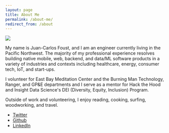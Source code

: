 ```yaml
---
layout: page
title: About Me
permalink: /about-me/
redirect_from: /about
---
```


<img src="https://f001.backblazeb2.com/file/fototropik/albums/ruston/ruston-3.jpg">

My name is Juan-Carlos Foust, and I am an engineer currently living in the Pacific Northwest. The majority of my professional experience resolves building native mobile, web, backend, and data/ML software products in a variety of industries and contexts including healthcare, energy, consumer tech, IoT, and start-ups.

I volunteer for East Bay Meditation Center and the Burning Man Technology, Ranger, and GP&E departments and I serve as a mentor for Hack the Hood and Insight Data Science's DEI (Diversity, Equity, Inclusion) Program.

Outside of work and volunteering, I enjoy reading, cooking, surfing, woodworking, and travel.

- [Twitter](https://twitter.com/kharmabum)
- [Github](https://github.com/kharmabum)
- [LinkedIn](https://www.linkedin.com/in/foustjc/)
